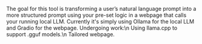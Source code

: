 The goal for this tool is transforming a user’s natural language prompt into a more structured prompt using your pre-set logic in a webpage that calls your running local LLM.
Currently it's simply using Ollama for the local LLM and Gradio for the webpage.
Undergoing work:\n
Using llama.cpp to support .gguf models.\n
Tailored webpage.
